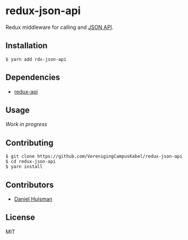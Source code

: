 # redux-json-api

Redux middleware for calling and [JSON API](http://jsonapi.org).

## Installation
```
$ yarn add rdx-json-api
```

## Dependencies
- [redux-api](https://github.com/VerenigingCampusKabel/redux-api)

## Usage
*Work in progress*

## Contributing
```
$ git clone https://github.com/VerenigingCampusKabel/redux-json-api
$ cd redux-json-api
$ yarn install
```

## Contributors
- [Daniel Huisman](https://github.com/DanielHuisman)

## License
MIT
